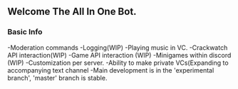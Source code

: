 ## Welcome The All In One Bot.

### Basic Info
-Moderation commands
-Logging(WIP)
-Playing music in VC.
-Crackwatch API interaction(WIP)
-Game API interaction (WIP)
-Minigames within discord (WIP)
-Customization per server.
-Ability to make private VCs(Expanding to accompanying text channel
-Main development is in the 'experimental branch', 'master' branch is stable.

